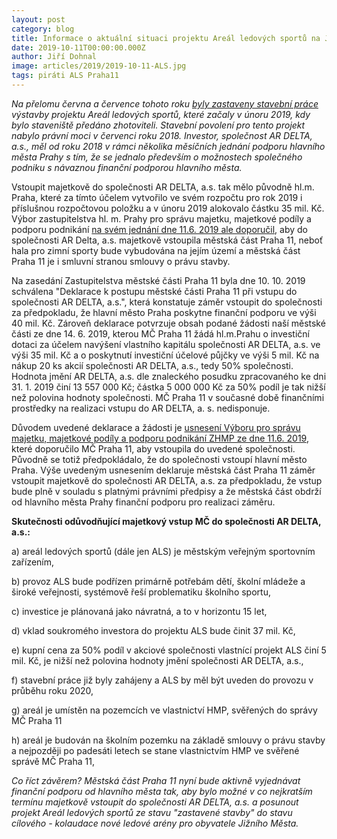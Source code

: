 ```yaml
---
layout: post
category: blog
title: Informace o aktuální situaci projektu Areál ledových sportů na Jižním Městě
date: 2019-10-11T00:00:00.000Z
author: Jiří Dohnal
image: articles/2019/2019-10-11-ALS.jpg
tags: piráti ALS Praha11
---
```

_Na přelomu června a července tohoto roku [byly zastaveny stavební práce](https://www.praha11.cz/cs/aktuality/aktuality-z-prahy-11/pozastaveni-stavby-arealu-ledovych-sportu.html) výstavby projektu Areál ledových sportů, které začaly v únoru 2019, kdy bylo staveniště předáno zhotoviteli. Stavební povolení pro tento projekt nabylo právní moci v červenci roku 2018.
Investor, společnost AR DELTA, a.s., měl od roku 2018 v rámci několika měsíčních jednání podporu hlavního města Prahy s tím, že se jednalo především o možnostech společného podniku s návaznou finanční podporou hlavního města._

Vstoupit majetkově do společnosti AR DELTA, a.s. tak mělo původně hl.m. Praha, které za tímto účelem vytvořilo ve svém rozpočtu pro rok 2019 i příslušnou rozpočtovou položku a v únoru 2019 alokovalo částku 35 mil. Kč. Výbor zastupitelstva hl. m. Prahy pro správu majetku, majetkové podíly a podporu podnikání [na svém jednání dne 11.6. 2019 ale doporučil](http://www.praha.eu/public/d9/fc/5/3037769_1031842__7_ZAPIS_z_jednani_vyboru_ZHMP__TED_.pdf), aby do společnosti AR Delta, a.s. majetkově vstoupila městská část Praha 11, neboť hala pro zimní sporty bude vybudována na jejím území a městská část Praha 11 je i smluvní stranou smlouvy o právu stavby.

Na zasedání Zastupitelstva městské části Praha 11 byla dne 10. 10.  2019 schválena "Deklarace k postupu městské části Praha 11 při vstupu do společnosti AR DELTA, a.s.", která konstatuje záměr vstoupit do společnosti za předpokladu, že hlavní město Praha poskytne finanční podporu ve výši 40 mil. Kč. Zároveň deklarace potvrzuje obsah podané žádosti naší městské části ze dne 14. 6. 2019, kterou MČ Praha 11 žádá hl.m.Prahu o investiční dotaci za účelem navýšení vlastního kapitálu společnosti AR DELTA, a.s. ve výši 35 mil. Kč a o poskytnutí investiční účelové půjčky ve výši 5 mil. Kč na nákup 20 ks akcií společnosti AR DELTA, a.s., tedy 50% společnosti. Hodnota jmění AR DELTA, a.s. dle znaleckého posudku zpracovaného ke dni 31. 1. 2019 činí 13 557 000 Kč; částka 5 000 000 Kč za 50% podíl je tak nižší než polovina hodnoty společnosti. MČ Praha 11 v současné době finančními prostředky na realizaci vstupu do AR DELTA,   a. s. nedisponuje.

Důvodem uvedené deklarace a žádosti je [usnesení Výboru pro správu majetku, majetkové podíly a podporu podnikání ZHMP ze dne 11.6. 2019](http://www.praha.eu/public/d9/fc/5/3037769_1031842__7_ZAPIS_z_jednani_vyboru_ZHMP__TED_.pdf), které doporučilo MČ Praha 11, aby vstoupila do uvedené společnosti. Původně se totiž předpokládalo, že  do společnosti vstoupí hlavní město Praha. Výše uvedeným usnesením deklaruje městská část Praha 11 záměr vstoupit majetkově do společnosti AR DELTA, a.s. za předpokladu, že vstup bude plně v souladu s platnými právními předpisy a že městská část obdrží od hlavního města Prahy finanční podporu pro realizaci záměru.

**Skutečnosti odůvodňující majetkový vstup MČ do společnosti AR DELTA, a.s.:**

a) areál ledových sportů (dále jen ALS) je městským veřejným sportovním zařízením,

b) provoz ALS bude podřízen primárně potřebám dětí, školní mládeže a široké veřejnosti, systémově řeší problematiku školního sportu,

c) investice je plánovaná jako návratná, a to v horizontu 15 let,

d) vklad soukromého investora do projektu ALS  bude činit 37 mil. Kč,

e) kupní cena za 50% podíl v akciové společnosti vlastnící projekt ALS činí 5 mil. Kč, je nižší než polovina hodnoty jmění společnosti AR DELTA, a.s.,

f) stavební práce již byly zahájeny a ALS by měl být uveden do provozu v průběhu roku 2020,

g) areál je umístěn na pozemcích ve vlastnictví HMP, svěřených do správy MČ Praha 11

h) areál je budován na školním pozemku na základě smlouvy o právu stavby a nejpozději po padesáti letech se stane vlastnictvím HMP ve svěřené správě MČ Praha 11,

_Co říct závěrem? Městská část Praha 11 nyní bude aktivně vyjednávat finanční podporu od hlavního města tak, aby bylo možné v co nejkratším termínu majetkově vstoupit do společnosti AR DELTA, a.s. a posunout projekt Areál ledových sportů ze stavu "zastavené stavby" do stavu cílového - kolaudace nové ledové arény pro obyvatele Jižního Města._
